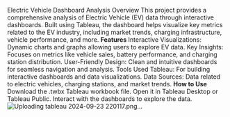 Electric Vehicle Dashboard Analysis
Overview
This project provides a comprehensive analysis of Electric Vehicle (EV) data through interactive dashboards. Built using Tableau, the dashboard helps visualize key metrics related to the EV industry, 
including market trends, charging infrastructure, vehicle performance, and more.
**Features**
Interactive Visualizations: Dynamic charts and graphs allowing users to explore EV data.
Key Insights: Focuses on metrics like vehicle sales, battery performance, and charging station distribution.
User-Friendly Design: Clean and intuitive dashboards for seamless navigation and analysis.
Tools Used
Tableau: For building interactive dashboards and data visualizations.
Data Sources: Data related to electric vehicles, charging stations, and market trends.
**How to Use**
Download the .twbx Tableau workbook file.
Open it in Tableau Desktop or Tableau Public.
Interact with the dashboards to explore the data.
![Uploading tableau 2024-09-23 220117.png…]()
